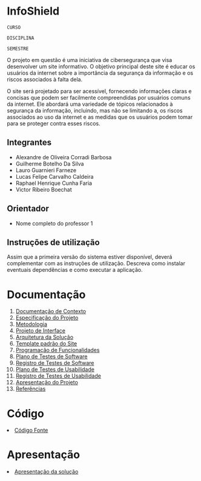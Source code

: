 # InfoShield

`CURSO`

`DISCIPLINA`

`SEMESTRE`

O projeto em questão é uma iniciativa de cibersegurança que visa desenvolver um site informativo. O objetivo principal deste site é educar os usuários da internet sobre a importância da segurança da informação e os riscos associados à falta dela.

O site será projetado para ser acessível, fornecendo informações claras e concisas que podem ser facilmente compreendidas por usuários comuns da internet. Ele abordará uma variedade de tópicos relacionados à segurança da informação, incluindo, mas não se limitando a, os riscos associados ao uso da internet e as medidas que os usuários podem tomar para se proteger contra esses riscos.

## Integrantes

* Alexandre de Oliveira Corradi Barbosa
* Guilherme Botelho Da Silva
* Lauro Guarnieri Farneze
* Lucas Felipe Carvalho Caldeira
* Raphael Henrique Cunha Faria
* Victor Ribeiro Boechat

## Orientador

* Nome completo do professor 1

## Instruções de utilização

Assim que a primeira versão do sistema estiver disponível, deverá complementar com as instruções de utilização. Descreva como instalar eventuais dependências e como executar a aplicação.

# Documentação

<ol>
<li><a href="docs/01-Documentação de Contexto.md"> Documentação de Contexto</a></li>
<li><a href="docs/02-Especificação do Projeto.md"> Especificação do Projeto</a></li>
<li><a href="docs/03-Metodologia.md"> Metodologia</a></li>
<li><a href="docs/04-Projeto de Interface.md"> Projeto de Interface</a></li>
<li><a href="docs/05-Arquitetura da Solução.md"> Arquitetura da Solução</a></li>
<li><a href="docs/06-Template padrão do Site.md"> Template padrão do Site</a></li>
<li><a href="docs/07-Programação de Funcionalidades.md"> Programação de Funcionalidades</a></li>
<li><a href="docs/08-Plano de Testes de Software.md"> Plano de Testes de Software</a></li>
<li><a href="docs/09-Registro de Testes de Software.md"> Registro de Testes de Software</a></li>
<li><a href="docs/10-Plano de Testes de Usabilidade.md"> Plano de Testes de Usabilidade</a></li>
<li><a href="docs/11-Registro de Testes de Usabilidade.md"> Registro de Testes de Usabilidade</a></li>
<li><a href="docs/12-Apresentação do Projeto.md"> Apresentação do Projeto</a></li>
<li><a href="docs/13-Referências.md"> Referências</a></li>
</ol>

# Código

<li><a href="src/README.md"> Código Fonte</a></li>

# Apresentação

<li><a href="presentation/README.md"> Apresentação da solução</a></li>
